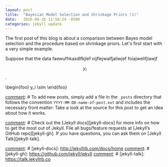 ```yaml
---
layout: post
title:  "Bayesian Model Selection and Shrinkage Priors (1)"
date:   2016-04-26 11:58:24 -0500
categories: jekyll update
---
```

 The first post of this blog is about a comparison between Bayes model selection and the procedure based on shrinkage priors. Let's first start with a very simple example.
 
 Suppose that the data faewufhkasdlfkjlef oijflejwalfjaliwjef foiajwelifjlawjf

$$y_i$$.

\begin{foo}
y_i \sim
\end{foo}

[comment]: # (You’ll find this post in your `_posts` directory. Go ahead and edit it and re-build the site to see your changes. You can rebuild the site in many different ways, but the most common way is to run `jekyll serve`, which launches a web server and auto-regenerates your site when a file is updated.)

[comment]: # To add new posts, simply add a file in the `_posts` directory that follows the convention `YYYY-MM-DD-name-of-post.ext` and includes the necessary front matter. Take a look at the source for this post to get an idea about how it works.


[comment]: # Check out the [Jekyll docs][jekyll-docs] for more info on how to get the most out of Jekyll. File all bugs/feature requests at [Jekyll’s GitHub repo][jekyll-gh]. If you have questions, you can ask them on [Jekyll Talk][jekyll-talk].

[comment]: # [jekyll-docs]: http://jekyllrb.com/docs/home
[comment]: # [jekyll-gh]:   https://github.com/jekyll/jekyll
[comment]: # [jekyll-talk]: https://talk.jekyllrb.co